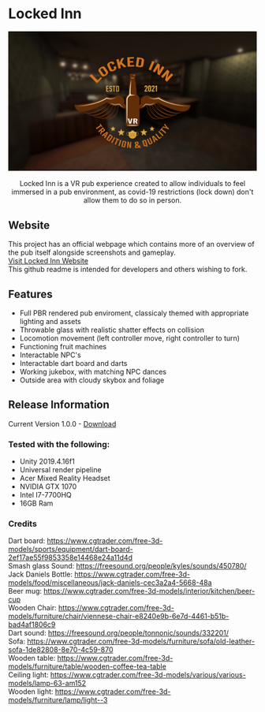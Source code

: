 # Locked Inn
![Logo](https://github.com/jbengey/LockedInn/blob/main/Assets/Brand/LockedInnGithubScreenshot.png?raw=true)
<br>
<p align="center"> Locked Inn is a VR pub experience created to allow individuals to feel immersed in a pub environment, as covid-19 restrictions (lock down) don't allow them to do so in person.</p>

## Website
This project has an official webpage which contains more of an overview of the pub itself alongside screenshots and gameplay.
<br>
[Visit Locked Inn Website](https://jbengey.github.io/LockedInn/)
<br>
This github readme is intended for developers and others wishing to fork.
<br>
## Features
* Full PBR rendered pub enviroment, classicaly themed with appropriate lighting and assets
* Throwable glass with realistic shatter effects on collision
* Locomotion movement (left controller move, right controller to turn)
* Functioning fruit machines
* Interactable NPC's
* Interactable dart board and darts
* Working jukebox, with matching NPC dances
* Outside area with cloudy skybox and foliage

## Release Information
Current Version 1.0.0 - [Download]()

### Tested with the following:
* Unity 2019.4.16f1
* Universal render pipeline
* Acer Mixed Reality Headset
* NVIDIA GTX 1070
* Intel I7-7700HQ
* 16GB Ram

### Credits
Dart board: 	https://www.cgtrader.com/free-3d-models/sports/equipment/dart-board-2ef17ae55f9853358e14468e24a11d4d  <br>
Smash glass Sound: 	https://freesound.org/people/kyles/sounds/450780/ <br>
Jack Daniels Bottle:	 https://www.cgtrader.com/free-3d-models/food/miscellaneous/jack-daniels-cec3a2a4-5668-48a <br>
Beer mug: 	https://www.cgtrader.com/free-3d-models/interior/kitchen/beer-cup <br>
Wooden Chair: 	https://www.cgtrader.com/free-3d-models/furniture/chair/viennese-chair-e8240e9b-6e7d-4461-b51b-bad4af1806c9 <br>
Dart sound: 	https://freesound.org/people/tonnonic/sounds/332201/ <br>
Sofa: 	https://www.cgtrader.com/free-3d-models/furniture/sofa/old-leather-sofa-1de82808-8e70-4c59-870 <br>
Wooden table: 	https://www.cgtrader.com/free-3d-models/furniture/table/wooden-coffee-tea-table <br>
Ceiling light: 	https://www.cgtrader.com/free-3d-models/various/various-models/lamp-63-am152 <br>
Wooden light: 	https://www.cgtrader.com/free-3d-models/furniture/lamp/light--3 <br>
